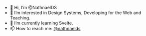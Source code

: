 - 👋 Hi, I’m @NathnaelDS
- 👀 I’m interested in Design Systems, Developing for the Web and Teaching.
- 🌱 I’m currently learning Svelte.
- 📫 How to reach me: [@nathnaelds](https://www.twitter.com/nathnaelds)

<!---
NathnaelDS/NathnaelDS is a ✨ special ✨ repository because its `README.md` (this file) appears on your GitHub profile.
You can click the Preview link to take a look at your changes.
--->
